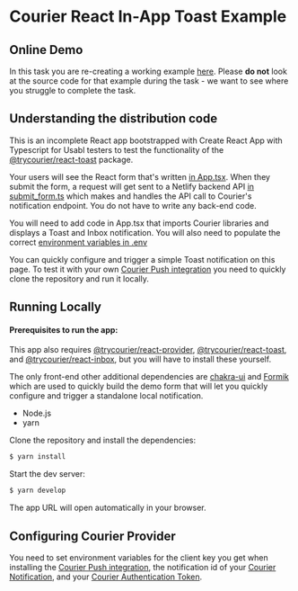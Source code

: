 # Courier React In-App Toast Example

## Online Demo

In this task you are re-creating a working example [here](https://reactinappnotification.com/). Please **do not** look at the source code for that example during the task - we want to see where you struggle to complete the task.

## Understanding the distribution code

This is an incomplete React app bootstrapped with Create React App with Typescript for Usabl testers to test the functionality of the [@trycourier/react-toast](https://github.com/trycourier/courier-react/tree/main/packages/react-toast) package.

Your users will see the React form that's written [in App.tsx](/src/App.tsx). When they submit the form, a request will get sent to a Netlify backend API [in submit_form.ts](/netlify/functions/submit_form.ts) which makes and handles the API call to Courier's notification endpoint. You do not have to write any back-end code.

You will need to add code in App.tsx that imports Courier libraries and displays a Toast and Inbox notification. You will also need to populate the correct [environment variables in .env](/.env)

You can quickly configure and trigger a simple Toast notification on this page. To test it with your own [Courier Push integration](https://app.courier.com/integrations/courier) you need to quickly clone the repository and run it locally.

## Running Locally

#### Prerequisites to run the app:

This app also requires [@trycourier/react-provider](https://www.npmjs.com/package/@trycourier/react-provider), [@trycourier/react-toast](https://www.npmjs.com/package/@trycourier/react-toast), and [@trycourier/react-inbox](https://www.npmjs.com/package/@trycourier/react-inbox), but you will have to install these yourself.

The only front-end other additional dependencies are [chakra-ui](https://chakra-ui.com) and [Formik](https://chakra-ui.com) which are used to quickly build the demo form that will let you quickly configure and trigger a standalone local notification.

- Node.js
- yarn

Clone the repository and install the dependencies:

```bash
$ yarn install
```

Start the dev server:

```bash
$ yarn develop
```

The app URL will open automatically in your browser.

## Configuring Courier Provider

You need to set environment variables for the client key you get when installing the [Courier Push integration](https://app.courier.com/integrations/courier), the notification id of your [Courier Notification](https://app.courier.com/designer/notifications), and your [Courier Authentication Token](https://app.courier.com/settings/api-keys).
